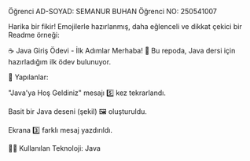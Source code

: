 Öğrenci AD-SOYAD: SEMANUR BUHAN
Öğrenci NO: 250541007

Harika bir fikir! Emojilerle hazırlanmış, daha eğlenceli ve dikkat çekici bir Readme örneği:

☕ Java Giriş Ödevi - İlk Adımlar
Merhaba! 👋 Bu repoda, Java dersi için hazırladığım ilk ödev bulunuyor.

🚀 Yapılanlar:

"Java'ya Hoş Geldiniz" mesajı 5️⃣ kez tekrarlandı.

Basit bir Java deseni (şekil) 🖼️ oluşturuldu.

Ekrana 3️⃣ farklı mesaj yazdırıldı.

👨‍💻 Kullanılan Teknoloji: Java

